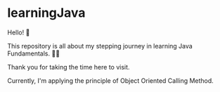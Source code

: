 
# learningJava

Hello! 👋

This repository is all about my stepping journey in learning Java Fundamentals. 👩‍💻

Thank you for taking the time here to visit. 

Currently, I'm applying the principle of Object Oriented Calling Method.
